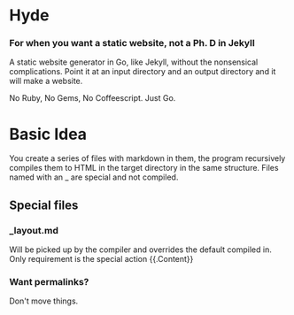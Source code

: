 # Hyde

### For when you want a static website, not a Ph. D in Jekyll

A static website generator in Go, like Jekyll, without the nonsensical complications. Point it at an input directory and an output directory and it will make a website. 

No Ruby, No Gems, No Coffeescript. Just Go.

# Basic Idea

You create a series of files with markdown in them, the program recursively compiles them to HTML in the target directory in the same structure. Files named with an _ are special and not compiled.

## Special files

### _layout.md

Will be picked up by the compiler and overrides the default compiled in. Only requirement is the special action {{.Content}}

### Want permalinks?

Don't move things.

 

